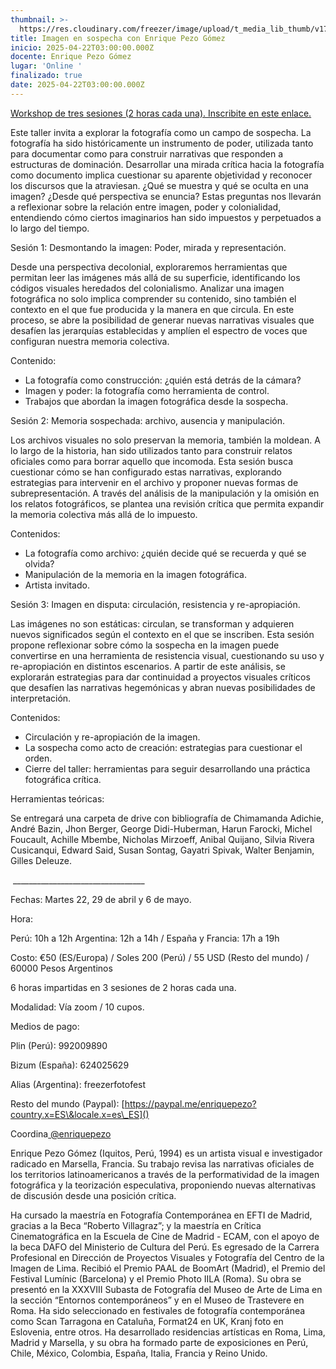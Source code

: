 ```yaml
---
thumbnail: >-
  https://res.cloudinary.com/freezer/image/upload/t_media_lib_thumb/v1743452219/2025/03/FREEZER-1_1_copia_oc7oe5.jpg
title: Imagen en sospecha con Enrique Pezo Gómez
inicio: 2025-04-22T03:00:00.000Z
docente: Enrique Pezo Gómez
lugar: 'Online '
finalizado: true
date: 2025-04-22T03:00:00.000Z
---
```


[Workshop de tres sesiones (2 horas cada una). Inscribite en este enlace. ](https://forms.gle/4Z6cBjHrqgAGjWJk9)

Este taller invita a explorar la fotografía como un campo de sospecha. La fotografía ha sido históricamente un instrumento de poder, utilizada tanto para documentar como para construir narrativas que responden a estructuras de dominación. Desarrollar una mirada crítica hacia la fotografía como documento implica cuestionar su aparente objetividad y reconocer los discursos que la atraviesan. ¿Qué se muestra y qué se oculta en una imagen? ¿Desde qué perspectiva se enuncia? Estas preguntas nos llevarán a reflexionar sobre la relación entre imagen, poder y colonialidad, entendiendo cómo ciertos imaginarios han sido impuestos y perpetuados a lo largo del tiempo.

Sesión 1: Desmontando la imagen: Poder, mirada y representación.

Desde una perspectiva decolonial, exploraremos herramientas que permitan leer las imágenes más allá de su superficie, identificando los códigos visuales heredados del colonialismo. Analizar una imagen fotográfica no solo implica comprender su contenido, sino también el contexto en el que fue producida y la manera en que circula. En este proceso, se abre la posibilidad de generar nuevas narrativas visuales que desafíen las jerarquías establecidas y amplíen el espectro de voces que configuran nuestra memoria colectiva.

Contenido:

* La fotografía como construcción: ¿quién está detrás de la cámara?
* Imagen y poder: la fotografía como herramienta de control.
* Trabajos que abordan la imagen fotográfica desde la sospecha.

Sesión 2: Memoria sospechada: archivo, ausencia y manipulación.

Los archivos visuales no solo preservan la memoria, también la moldean. A lo largo de la historia, han sido utilizados tanto para construir relatos oficiales como para borrar aquello que incomoda. Esta sesión busca cuestionar cómo se han configurado estas narrativas, explorando estrategias para intervenir en el archivo y proponer nuevas formas de subrepresentación. A través del análisis de la manipulación y la omisión en los relatos fotográficos, se plantea una revisión crítica que permita expandir la memoria colectiva más allá de lo impuesto.

Contenidos:

* La fotografía como archivo: ¿quién decide qué se recuerda y qué se olvida?
* Manipulación de la memoria en la imagen fotográfica.
* Artista invitado.

Sesión 3: Imagen en disputa: circulación, resistencia y re-apropiación.

Las imágenes no son estáticas: circulan, se transforman y adquieren nuevos significados según el contexto en el que se inscriben. Esta sesión propone reflexionar sobre cómo la sospecha en la imagen puede convertirse en una herramienta de resistencia visual, cuestionando su uso y re-apropiación en distintos escenarios. A partir de este análisis, se explorarán estrategias para dar continuidad a proyectos visuales críticos que desafíen las narrativas hegemónicas y abran nuevas posibilidades de interpretación.

Contenidos:

* Circulación y re-apropiación de la imagen.
* La sospecha como acto de creación: estrategias para cuestionar el orden.
* Cierre del taller: herramientas para seguir desarrollando una práctica fotográfica crítica.

Herramientas teóricas: 

Se entregará una carpeta de drive con bibliografía de Chimamanda Adichie, André Bazin, Jhon Berger, George Didi-Huberman, Harun Farocki, Michel Foucault, Achille Mbembe, Nicholas Mirzoeff, Anibal Quijano, Silvia Rivera Cusicanqui, Edward Said, Susan Sontag, Gayatri Spivak, Walter Benjamin, Gilles Deleuze.

 \_\_\_\_\_\_\_\_\_\_\_\_\_\_\_\_\_\_\_\_\_\_\_\_\_\_\_\_\_\_\_\_\_

Fechas: Martes 22, 29 de abril y 6 de mayo.

Hora:

Perú: 10h a 12h
Argentina: 12h a 14h / España y Francia: 17h a 19h

Costo: €50 (ES/Europa) / Soles 200 (Perú) / 55 USD (Resto del mundo) / 60000 Pesos Argentinos

6 horas impartidas en 3 sesiones de 2 horas cada una.

Modalidad: Vía zoom / 10 cupos.

Medios de pago: 

Plin (Perú): 992009890

Bizum (España): 624025629

Alias (Argentina): freezerfotofest

Resto del mundo (Paypal): [https://paypal.me/enriquepezo?country.x=ES\&locale.x=es\_ES]()

Coordina[ @enriquepezo](http://www.instagram.com/enriquepezo)

Enrique Pezo Gómez (Iquitos, Perú, 1994) es un artista visual e investigador radicado en Marsella, Francia. Su trabajo revisa las narrativas oficiales de los territorios latinoamericanos a través de la performatividad de la imagen fotográfica y la teorización especulativa, proponiendo nuevas alternativas de discusión desde una posición crítica.

Ha cursado la maestría en Fotografía Contemporánea en EFTI de Madrid, gracias a la Beca “Roberto Villagraz”; y la maestría en Crítica Cinematográfica en la Escuela de Cine de Madrid - ECAM, con el apoyo de la beca DAFO del Ministerio de Cultura del Perú. Es egresado de la Carrera Profesional en Dirección de Proyectos Visuales y Fotografía del Centro de la Imagen de Lima. Recibió el Premio PAAL de BoomArt (Madrid), el Premio del Festival Lumínic (Barcelona) y el Premio Photo IILA (Roma). Su obra se presentó en la XXXVIII Subasta de Fotografía del Museo de Arte de Lima en la sección “Entornos contemporáneos” y en el Museo de Trastevere en Roma. Ha sido seleccionado en festivales de fotografía contemporánea como Scan Tarragona en Cataluña, Format24 en UK, Kranj foto en Eslovenia, entre otros. Ha desarrollado residencias artísticas en Roma, Lima, Madrid y Marsella, y su obra ha formado parte de exposiciones en Perú, Chile, México, Colombia, España, Italia, Francia y Reino Unido.
